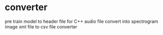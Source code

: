 # converter
pre train model to header file for C++
audio file convert into spectrogram image
xml file to csv file converter
